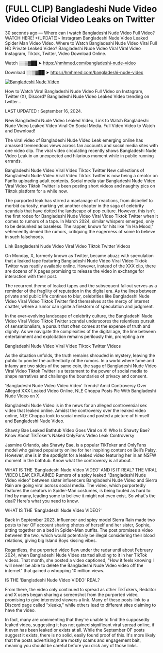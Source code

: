 # (FULL CLIP) Bangladeshi Nude Video Video Oficial Video Leaks on Twitter

30 seconds ago — Where can i watch Bangladeshi Nude Video Full Video? WATCH HERE! +(UPDATE)~ Instagram Bangladeshi Nude Video Leaked Spider Man Video Video. Where to Watch Bangladeshi Nude Video Viral Full HD Private Leaked Video? Bangladeshi Nude Video Viral Viral Video Instagram, Tiktok, Twitter, Video Download Online.

Watch ░░▒▓██ ➤ https://hmhmed.com/bangladeshi-nude-video

Download ░░▒▓██ ➤ https://hmhmed.com/bangladeshi-nude-video

[![Bangladeshi Nude Video](https://i.imgur.com/dJHk4Zq.gif)](https://hmhmed.com/bangladeshi-nude-video)

How to Watch Viral Bangladeshi Nude Video Full Video on Instagram, Twitter (X), Discord? Bangladeshi Nude Video Leaked Video trending on twitter...

LAST UPDATED : September 16, 2024.

New Bangladeshi Nude Video Leaked Video, Link to Watch Bangladeshi Nude Video Leaked Video Viral On Social Media. Full Video Video to Watch and Download!

The viral video of Bangladeshi Nude Video Leak emerging online has amassed tremendous views across fan accounts and social media sites with one video clip. The viral video circulating recently shows Bangladeshi Nude Video Leak in an unexpected and hilarious moment while in public running errands.

Bangladeshi Nude Video Viral Video Tiktok Twitter New collections of Bangladeshi Nude Video Viral Video Tiktok Twitter is now being a creator on Fanfix uploading adult contents. Social media star Bangladeshi Nude Video Viral Video Tiktok Twitter is been posting short videos and naughty pics on Tiktok platform for a while now.

The purported leak has stirred a maelanage of reactions, from disbelief to morbid curiosity, marking yet another chapter in the saga of celebrity scandals that have dotted the landscape of pop culture. However, this isn't the first rodeo for Bangladeshi Nude Video Viral Video Tiktok Twitter when it comes to rumors of a tape. In March 2024, similar whispers emerged, only to be debunked as baseless. The rapper, known for hits like "In Ha Mood," vehemently denied the rumors, critiquing the eagerness of some to believe in such falsehoods.

Link Bangladeshi Nude Video Viral Video Tiktok Twitter Videos

On Monday, X, formerly known as Twitter, became abuzz with speculation that a leaked tape featuring Bangladeshi Nude Video Viral Video Tiktok Twitter was readily available online. However, instead of the XXX clip, there are dozens of X pages promising to release the video in exchange for interaction with their post.

The recurrent theme of leaked tapes and the subsequent fallout serves as a reminder of the fragility of reputation in the digital era. As the lines between private and public life continue to blur, celebrities like Bangladeshi Nude Video Viral Video Tiktok Twitter find themselves at the mercy of internet chatter, where a rumor can ignite a firestorm of speculation and judgment.

In the ever-evolving landscape of celebrity culture, the Bangladeshi Nude Video Viral Video Tiktok Twitter scandal underscores the relentless pursuit of sensationalism, a pursuit that often comes at the expense of truth and dignity. As we navigate the complexities of the digital age, the line between entertainment and exploitation remains perilously thin, prompting a re

Bangladeshi Nude Video Viral Video Tiktok Twitter Videos

As the situation unfolds, the truth remains shrouded in mystery, leaving the public to ponder the authenticity of the rumors. In a world where fame and infamy are two sides of the same coin, the saga of Bangladeshi Nude Video Viral Video Tiktok Twitter is a testament to the power of social media to shape narratives and challenge the boundaries of privacy and consent.

'Bangladeshi Nude Video Video Video' Trends! Amid Controversy Over Alleged XXX Leaked Video Online, NLE Choppa Posts Pic With Bangladeshi Nude Video on X

Bangladeshi Nude Video is in the news for an alleged controversial sex video that leaked online. Amidst the controversy over the leaked video online, NLE Choppa took to social media and posted a picture of himself and Bangladeshi Nude Video.

Shawty Bae Leaked Bathtub Video Goes Viral on X! Who Is Shawty Bae? Know About TikToker’s Naked OnlyFans Video Leak Controversy

Jasmine Orlando, aka Shawty Bae, is a popular TikToker and OnlyFans model who gained popularity online for her inspiring content on Bell’s Palsy. However, she is in the spotlight for a leaked video featuring her in an NSFW moment in the bathtub. Know what the controversy is all about.

WHAT IS THE 'Bangladeshi Nude Video VIDEO' AND IS IT REAL? THE VIRAL VIDEO LEAK EXPLAINED Rumors of a spicy leaked "Bangladeshi Nude Video video" between sister influencers Bangladeshi Nude Video and Sierra Rain are going viral across social media. The video, which purportedly features the creators in Spider-Man costumes, is being touted as hard to find by many, leading some to believe it might not even exist. So what's the deal? Here's what you need to know.

WHAT IS THE 'Bangladeshi Nude Video VIDEO?'

Back in September 2023, influencer and spicy model Sierra Rain made two posts to her OF account sharing photos of herself and her sister, Sophie, sitting together on a bed in Spider-Man outfits. The post promises a video between the two, which would potentially be illegal considering their blood relations, giving big Island Boys kissing vibes.

Regardless, the purported video flew under the radar until about February 2024, when Bangladeshi Nude Video started alluding to it in her TikTok videos. That month, she posted a video captioned, "How it feels knowing I will never be able to delete the Bangladeshi Nude Video video off the internet" that gained a whopping 10 million views.

IS THE 'Bangladeshi Nude Video VIDEO' REAL?

From there, the video only continued to spread as other TikTokers, Redditor and X users began sharing a screenshot from the purported video, promising to give interested viewers a link. Many of these posts link to a Discord page called "xleaks," while others lead to different sites claiming to have the video.

In fact, many are commenting that they're unable to find the supposedly leaked video, suggesting it has not gained significant viral spread online, if it even has been leaked or exists at all. While the September OF posts suggest it exists, there is no solid, easily found proof of this. It's more likely that the posts advertising it are mostly scams and engagement bait, meaning you should be careful before you click any of those links.
